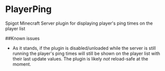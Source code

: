# PlayerPing
Spigot Minecraft Server plugin for displaying player's ping times on the player list

##Known issues
* As it stands, if the plugin is disabled/unloaded while the server is still running the player's ping times will still be shown on the player list with their last update values. The plugin is likely *not* reload-safe at the moment.
